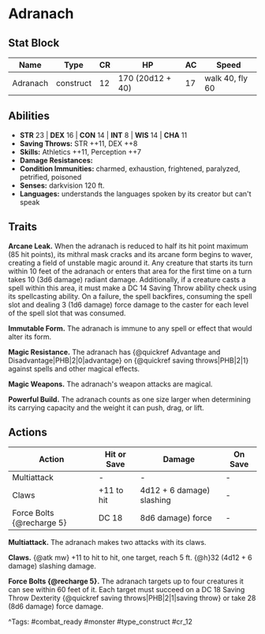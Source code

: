 # Adranach

## Stat Block

| Name | Type | CR | HP | AC | Speed |
|------|------|----|----|----|-------|
| Adranach | construct | 12 | 170 (20d12 + 40) | 17 | walk 40, fly 60 |

## Abilities

- **STR** 23 | **DEX** 16 | **CON** 14 | **INT** 8 | **WIS** 14 | **CHA** 11
- **Saving Throws:** STR ++11, DEX ++8  
- **Skills:** Athletics ++11, Perception ++7  
- **Damage Resistances:**   
- **Condition Immunities:** charmed, exhaustion, frightened, paralyzed, petrified, poisoned  
- **Senses:** darkvision 120 ft.  
- **Languages:** understands the languages spoken by its creator but can't speak

## Traits

**Arcane Leak.** When the adranach is reduced to half its hit point maximum (85 hit points), its mithral mask cracks and its arcane form begins to waver, creating a field of unstable magic around it. Any creature that starts its turn within 10 feet of the adranach or enters that area for the first time on a turn takes 10 (3d6 damage) radiant damage. Additionally, if a creature casts a spell within this area, it must make a DC 14 Saving Throw ability check using its spellcasting ability. On a failure, the spell backfires, consuming the spell slot and dealing 3 (1d6 damage) force damage to the caster for each level of the spell slot that was consumed.

**Immutable Form.** The adranach is immune to any spell or effect that would alter its form.

**Magic Resistance.** The adranach has {@quickref Advantage and Disadvantage|PHB|2|0|advantage} on {@quickref saving throws|PHB|2|1} against spells and other magical effects.

**Magic Weapons.** The adranach's weapon attacks are magical.

**Powerful Build.** The adranach counts as one size larger when determining its carrying capacity and the weight it can push, drag, or lift.


## Actions

| Action | Hit or Save | Damage | On Save |
|--------|--------------|--------|----------|
| Multiattack | - | - | - |
| Claws | +11 to hit | 4d12 + 6 damage) slashing | - |
| Force Bolts {@recharge 5} | DC 18 | 8d6 damage) force | - |

**Multiattack.** The adranach makes two attacks with its claws.

**Claws.** {@atk mw} +11 to hit to hit, one target, reach 5 ft. {@h}32 (4d12 + 6 damage) slashing damage.

**Force Bolts {@recharge 5}.** The adranach targets up to four creatures it can see within 60 feet of it. Each target must succeed on a DC 18 Saving Throw Dexterity {@quickref saving throws|PHB|2|1|saving throw} or take 28 (8d6 damage) force damage.


^Tags: #combat_ready #monster #type_construct #cr_12